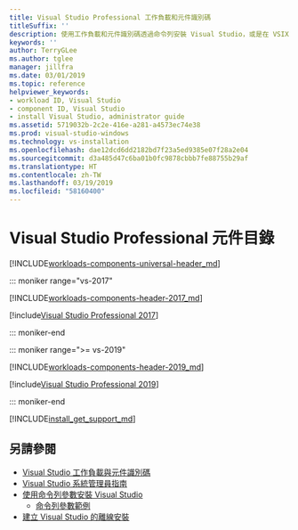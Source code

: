 ```yaml
---
title: Visual Studio Professional 工作負載和元件識別碼
titleSuffix: ''
description: 使用工作負載和元件識別碼透過命令列安裝 Visual Studio，或是在 VSIX 資訊清單中指定為相依性
keywords: ''
author: TerryGLee
ms.author: tglee
manager: jillfra
ms.date: 03/01/2019
ms.topic: reference
helpviewer_keywords:
- workload ID, Visual Studio
- component ID, Visual Studio
- install Visual Studio, administrator guide
ms.assetid: 5719032b-2c2e-416e-a281-a4573ec74e38
ms.prod: visual-studio-windows
ms.technology: vs-installation
ms.openlocfilehash: dae12dcd6dd2182bd7f23a5ed9385e07f28a2e04
ms.sourcegitcommit: d3a485d47c6ba01b0fc9878cbbb7fe88755b29af
ms.translationtype: HT
ms.contentlocale: zh-TW
ms.lasthandoff: 03/19/2019
ms.locfileid: "58160400"
---
```

# <a name="visual-studio-professional-component-directory"></a>Visual Studio Professional 元件目錄

[!INCLUDE[workloads-components-universal-header_md](includes/workloads-components-universal-header_md.md)]

::: moniker range="vs-2017"

[!INCLUDE[workloads-components-header-2017_md](includes/workloads-components-header-2017_md.md)]

[!include[Visual Studio Professional 2017](includes/vs-2017/workload-component-id-vs-professional.md)]

::: moniker-end

::: moniker range=">= vs-2019"

[!INCLUDE[workloads-components-header-2019_md](includes/workloads-components-header-2019_md.md)]

[!include[Visual Studio Professional 2019](includes/vs-2019/workload-component-id-vs-professional.md)]

::: moniker-end

[!INCLUDE[install_get_support_md](includes/install_get_support_md.md)]

## <a name="see-also"></a>另請參閱

* [Visual Studio 工作負載與元件識別碼](workload-and-component-ids.md)
* [Visual Studio 系統管理員指南](visual-studio-administrator-guide.md)
* [使用命令列參數安裝 Visual Studio](use-command-line-parameters-to-install-visual-studio.md)
  * [命令列參數範例](command-line-parameter-examples.md)
* [建立 Visual Studio 的離線安裝](create-an-offline-installation-of-visual-studio.md)